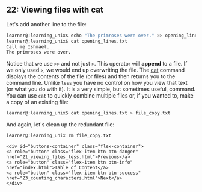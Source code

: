 ## 22: Viewing files with cat

Let's add another line to the file:

```bash
learner@:learning_unix$ echo "The primroses were over." >> opening_lines.txt
learner@:learning_unix$ cat opening_lines.txt
Call me Ishmael.
The primroses were over.
```

Notice that we use `>>` and not just `>`. This operator will **append** to a file. If we only used `>`, we would end up overwriting the file. The [cat][cat command] command displays the contents of the file (or files) and then returns you to the command line. Unlike `less` you have no control on how you view that text (or what you do with it). It is a very simple, but sometimes useful, command. You can use `cat` to quickly combine multiple files or, if you wanted to, make a copy of an existing file:

```bash
learner@:learning_unix$ cat opening_lines.txt > file_copy.txt
```

And again, let's clean up the redundant file:

```bash
learner@:learning_unix rm file_copy.txt
```

[cat command]: http://en.wikipedia.org/wiki/Cat_(Unix)

```{=html}	
<div id="buttons-container" class="flex-container">
<a role="button" class="flex-item btn btn-danger" href="21_viewing_files_less.html">Previous</a> 
<a role="button" class="flex-item btn btn-info" href="index.html">Table of Content</a> 
<a role="button" class="flex-item btn btn-success" href="23_counting_characters.html">Next</a>
</div>
```
